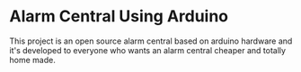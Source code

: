 # Alarm Central Using Arduino

This project is an open source alarm central based on arduino hardware 
and it's developed to everyone who wants an alarm central cheaper and
totally home made.
